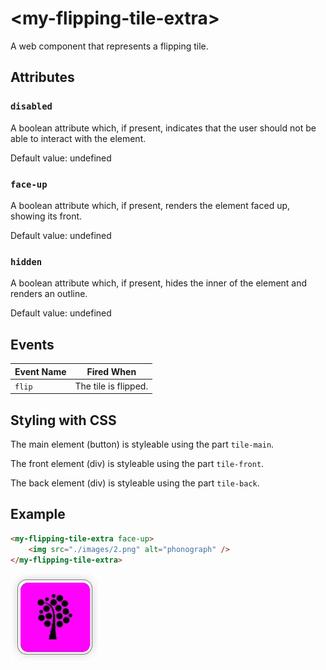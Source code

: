 # &lt;my-flipping-tile-extra&gt;

A web component that represents a flipping tile.

## Attributes

### `disabled`

A boolean attribute which, if present, indicates that the user should not be able to interact with the element.

Default value: undefined

### `face-up`

A boolean attribute which, if present, renders the element faced up, showing its front.

Default value: undefined

### `hidden`

A boolean attribute which, if present, hides the inner of the element and renders an outline.

Default value: undefined

## Events

| Event Name | Fired When           |
| ---------- | -------------------- |
| `flip` | The tile is flipped. |

## Styling with CSS

The main element (button) is styleable using the part `tile-main`.

The front element (div) is styleable using the part `tile-front`.

The back element (div) is styleable using the part `tile-back`.

## Example

```html
<my-flipping-tile-extra face-up>
    <img src="./images/2.png" alt="phonograph" />
</my-flipping-tile-extra>
```

![Example](./.readme/example.gif)
